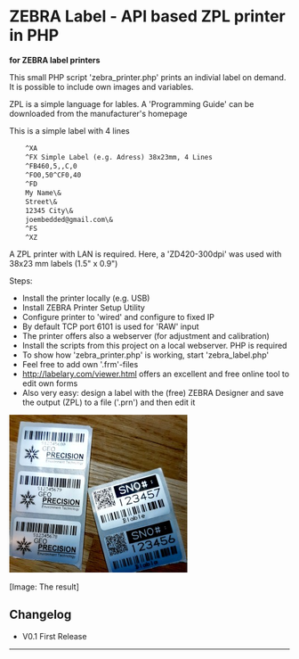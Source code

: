 # ZEBRA Label - API based ZPL printer in PHP #
**for ZEBRA label printers**

This small PHP script 'zebra_printer.php' prints an indivial label on demand.
It is possible to include own images and variables.

ZPL is a simple language for lables. A 'Programming Guide' can be downloaded from the manufacturer's homepage

This is a simple label with 4 lines
```
	^XA
	^FX Simple Label (e.g. Adress) 38x23mm, 4 Lines
	^FB460,5,,C,0
	^FO0,50^CF0,40
	^FD
	My Name\&
	Street\&
	12345 City\&
	joembedded@gmail.com\&
	^FS
	^XZ
```

A ZPL printer with LAN is required. Here, a 'ZD420-300dpi' was used with 38x23 mm labels (1.5" x 0.9")

Steps:
- Install the printer locally (e.g. USB)
- Install ZEBRA Printer Setup Utility
- Configure printer to 'wired' and configure to fixed IP
- By default TCP port 6101 is used for 'RAW' input
- The printer offers also a webserver (for adjustment and calibration)
- Install the scripts from this project on a local webserver. PHP is required
- To show how 'zebra_printer.php' is working, start 'zebra_label.php'
- Feel free to add own '.frm'-files
- http://labelary.com/viewer.html offers an excellent and free online tool to edit own forms
- Also very easy: design a label with the (free) ZEBRA Designer and save the output (ZPL) to a file ('.prn') and then edit it

![The result](https://github.com/joembedded/zebra_zpl_php_label/blob/main/docu/labels.jpg)

[Image: The result]


## Changelog ##
- V0.1  First Release

---


